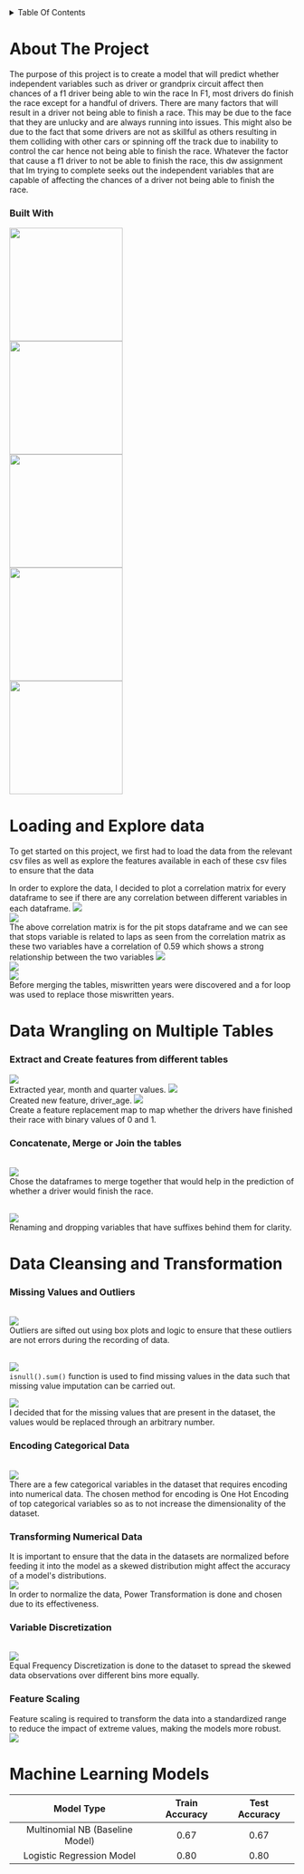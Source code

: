 <details>
  <summary>Table Of Contents</summary>
  
  1. [About The Project](#about-the-project)
      - [Built With](#built-with)
  2. [Loading and Explore Data](#loading-and-explore-data)
  3. [Data Wrangling on multiple tables]
       - [Extract and Create Features from different tables](#extract-and-create-features-from-different-tables)
       - [Concatenate and Join the tables](#concatenate-and-join-the-tables)
  5. [Data Cleansing and Transformation](#data-wrangling-on-multiple-tables)
       - [Missing Values and Outliers](#missing-values-and-outliers)
  7. [Machine Learning Models](#machine-learning-models)
</details>

# About The Project
The purpose of this project is to create a model that will predict whether independent variables such as driver or grandprix circuit affect then chances of a f1 driver being able to win the race In F1, most drivers do finish the race except for a handful of drivers. There are many factors that will result in a driver not being able to finish a race. This may be due to the face that they are unlucky and are always running into issues. This might also be due to the fact that some drivers are not as skillful as others resulting in them colliding with other cars or spinning off the track due to inability to control the car hence not being able to finish the race. Whatever the factor that cause a f1 driver to not be able to finish the race, this dw assignment that Im trying to complete seeks out the independent variables that are capable of affecting the chances of a driver not being able to finish the race.

### Built With
<img src="https://github.com/JevTeo123/F1-Machine-Learning-Model/assets/123255675/98efb040-b4de-465a-bc0d-c8da2c95c4f7" width="200"><br>
<img src="https://github.com/JevTeo123/F1-Machine-Learning-Model/assets/123255675/69448f1e-9924-4c68-9ddd-4bd6d88e7b19" width="200"><br>
<img src="https://github.com/JevTeo123/F1-Machine-Learning-Model/assets/123255675/faef1b95-92a0-42f8-a6b0-2131afd320bb" width="200"><br>
<img src="https://github.com/JevTeo123/F1-Machine-Learning-Model/assets/123255675/8619bf77-7389-499b-8c74-4dff06861fc1" width="200"><br>
<img src="https://github.com/JevTeo123/F1-Machine-Learning-Model/assets/123255675/a2ae5eda-c052-4a8e-b9da-a81f93b77445" width="200"><br>

# Loading and Explore data
To get started on this project, we first had to load the data from the relevant csv files as well as explore the features available in each of these csv files to ensure that the data

In order to explore the data, I decided to plot a correlation matrix for every dataframe to see if there are any correlation between different variables in each dataframe. 
<img src="https://github.com/JevTeo123/F1-Machine-Learning-Model/assets/123255675/9d03b544-1673-4a6d-8997-9ef92f8ddda4"><br>
<img src="https://github.com/JevTeo123/F1-Machine-Learning-Model/assets/123255675/e0e7d033-9819-4cb1-95b8-f933bed2d634"><br>
The above correlation matrix is for the pit stops dataframe and we can see that stops variable is related to laps as seen from the correlation matrix as these two variables have a correlation of 0.59 which shows a strong relationship between the two variables
<img src="https://github.com/JevTeo123/F1-Machine-Learning-Model/assets/123255675/2dcac08c-7649-4b34-bd4c-0d413bb67875"><br>
<img src="https://github.com/JevTeo123/F1-Machine-Learning-Model/assets/123255675/d98ac4a6-3e0f-464d-8369-bea89db1de6b"><br>
<img src="https://github.com/JevTeo123/F1-Machine-Learning-Model/assets/123255675/7687cc87-395f-48d5-a98e-9691867a6511"><br>
Before merging the tables, miswritten years were discovered and a for loop was used to replace those miswritten years. 

# Data Wrangling on Multiple Tables
### Extract and Create features from different tables
<img src="https://github.com/JevTeo123/F1-Machine-Learning-Model/assets/123255675/a3fe0d10-6cbf-478c-98ac-356801d518ce.png"><br>
Extracted year, month and quarter values.
<img src="https://github.com/JevTeo123/F1-Machine-Learning-Model/assets/123255675/b91f2b1c-1a04-4652-b7da-d56402211d74.png"><br>
Created new feature, driver_age.
<img src="https://github.com/JevTeo123/F1-Machine-Learning-Model/assets/123255675/1e45ead6-cd71-48d8-8983-a09dd7af035a.png"><br>
Create a feature replacement map to map whether the drivers have finished their race with binary values of 0 and 1.

### Concatenate, Merge or Join the tables
<br><img src="https://github.com/JevTeo123/F1-Machine-Learning-Model/assets/123255675/9f7dd451-1f0b-4e93-aaab-3a7351261ad5.png"><br>
Chose the dataframes to merge together that would help in the prediction of whether a driver would finish the race.

<br><img src="https://github.com/JevTeo123/F1-Machine-Learning-Model/assets/123255675/feded21e-baef-429f-a8e3-10b2e5184330.png"><br>
Renaming and dropping variables that have suffixes behind them for clarity.

# Data Cleansing and Transformation
### Missing Values and Outliers
<br><img src="https://github.com/JevTeo123/F1-Machine-Learning-Model/assets/123255675/5ecf0ae6-ce8c-4572-95a6-8b535005ed7d.png"><br>
Outliers are sifted out using box plots and logic to ensure that these outliers are not errors during the recording of data.

<br><img src="https://github.com/JevTeo123/F1-Machine-Learning-Model/assets/123255675/2f6904b1-3ca2-436c-a662-6d45bb34367b.png"><br>
```isnull().sum()``` function is used to find missing values in the data such that missing value imputation can be carried out.

<img src="https://github.com/JevTeo123/F1-Machine-Learning-Model/assets/123255675/154aced0-ab6a-4838-8f9e-819531573c5b.png"><br>
I decided that for the missing values that are present in the dataset, the values would be replaced through an arbitrary number.

### Encoding Categorical Data
<br><img src="https://github.com/JevTeo123/F1-Machine-Learning-Model/assets/123255675/04332bf3-fad9-4828-9227-6a83a51420ac.png"><br>
There are a few categorical variables in the dataset that requires encoding into numerical data. The chosen method for encoding is One Hot Encoding of top categorical variables so as to not increase the dimensionality of the dataset.

### Transforming Numerical Data
It is important to ensure that the data in the datasets are normalized before feeding it into the model as a skewed distribution might affect the accuracy of a model's distributions.
<br><img src="https://github.com/JevTeo123/F1-Machine-Learning-Model/assets/123255675/4b8e0f49-1ef8-4982-af02-2ff422e618ec.png"><br>
In order to normalize the data, Power Transformation is done and chosen due to its effectiveness.

### Variable Discretization
<br><img src="https://github.com/JevTeo123/F1-Machine-Learning-Model/assets/123255675/04d56227-4a4f-46c2-ace2-ea729e8454cd.png"><br>
Equal Frequency Discretization is done to the dataset to spread the skewed data observations over different bins more equally.

### Feature Scaling
Feature scaling is required to transform the data into a standardized range to reduce the impact of extreme values, making the models more robust.
<br><img src="https://github.com/JevTeo123/F1-Machine-Learning-Model/assets/123255675/04627006-1183-4ef6-9781-6a434613d863.png"><br>

# Machine Learning Models
| Model Type | Train Accuracy | Test Accuracy |
| :---: | :---: | :---: |
|Multinomial NB (Baseline Model)| 0.67 | 0.67 |
| Logistic Regression Model | 0.80 | 0.80 |







